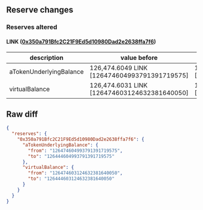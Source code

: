 ## Reserve changes

### Reserves altered

#### LINK ([0x350a791Bfc2C21F9Ed5d10980Dad2e2638ffa7f6](https://optimistic.etherscan.io/address/0x350a791Bfc2C21F9Ed5d10980Dad2e2638ffa7f6))

| description | value before | value after |
| --- | --- | --- |
| aTokenUnderlyingBalance | 126,474.6049 LINK [126474604993791391719575] | 126,444.6049 LINK [126444604993791391719575] |
| virtualBalance | 126,474.6031 LINK [126474603124632381640050] | 126,444.6031 LINK [126444603124632381640050] |


## Raw diff

```json
{
  "reserves": {
    "0x350a791Bfc2C21F9Ed5d10980Dad2e2638ffa7f6": {
      "aTokenUnderlyingBalance": {
        "from": "126474604993791391719575",
        "to": "126444604993791391719575"
      },
      "virtualBalance": {
        "from": "126474603124632381640050",
        "to": "126444603124632381640050"
      }
    }
  }
}
```